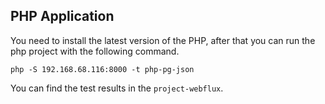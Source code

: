 ## PHP Application

You need to install the latest version of the PHP, after that you can run the php project 
with the following command.

```
php -S 192.168.68.116:8000 -t php-pg-json
```

You can find the test results in the `project-webflux`.